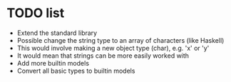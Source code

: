 # TODO list

 - Extend the standard library
 - Possible change the string type to an array of characters (like Haskell)
  - This would involve making a new object type (char), e.g. 'x' or 'y'
  - It would mean that strings can be more easily worked with
 - Add more builtin models
 - Convert all basic types to builtin models